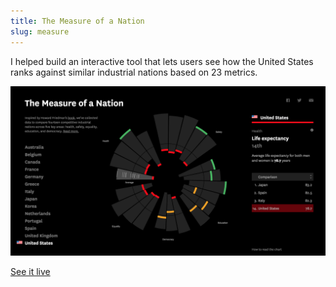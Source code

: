 ```yaml
---
title: The Measure of a Nation
slug: measure
---
```


I helped build an interactive tool that lets users see how the United States ranks against similar industrial nations based on 23 metrics.

![A screen shot of the Measure of a Nation website.](assets/images/measure.png "")

<a class="jump" target="_blank" href="http://measure.fathom.info/">See it live</a>
